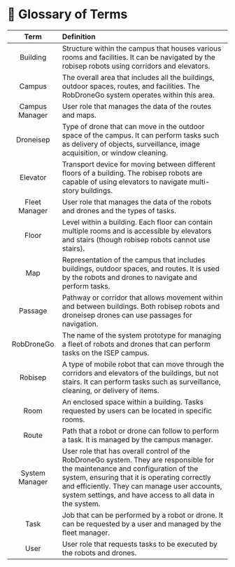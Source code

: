 # 📙 Glossary of Terms 

|    **Term**    | **Definition**                                                                                                                                                                                                                                                                             |
|:--------------:|:-------------------------------------------------------------------------------------------------------------------------------------------------------------------------------------------------------------------------------------------------------------------------------------------|
|    Building    | Structure within the campus that houses various rooms and facilities. It can be navigated by the robisep robots using corridors and elevators.                                                                                                                                             |
|     Campus     | The overall area that includes all the buildings, outdoor spaces, routes, and facilities. The RobDroneGo system operates within this area.                                                                                                                                                 |
| Campus Manager | User role that manages the data of the routes and maps.                                                                                                                                                                                                                                    |
|   Droneisep    | Type of drone that can move in the outdoor space of the campus. It can perform tasks such as delivery of objects, surveillance, image acquisition, or window cleaning.                                                                                                                     |
|    Elevator    | Transport device for moving between different floors of a building. The robisep robots are capable of using elevators to navigate multi-story buildings.                                                                                                                                   |
| Fleet Manager  | User role that manages the data of the robots and drones and the types of tasks.                                                                                                                                                                                                           |
|     Floor      | Level within a building. Each floor can contain multiple rooms and is accessible by elevators and stairs (though robisep robots cannot use stairs).                                                                                                                                        |
|      Map       | Representation of the campus that includes buildings, outdoor spaces, and routes. It is used by the robots and drones to navigate and perform tasks.                                                                                                                                       |
|    Passage     | Pathway or corridor that allows movement within and between buildings. Both robisep robots and droneisep drones can use passages for navigation.                                                                                                                                           |
|   RobDroneGo   | The name of the system prototype for managing a fleet of robots and drones that can perform tasks on the ISEP campus.                                                                                                                                                                      |
|    Robisep     | A type of mobile robot that can move through the corridors and elevators of the buildings, but not stairs. It can perform tasks such as surveillance, cleaning, or delivery of items.                                                                                                      |
|      Room      | An enclosed space within a building. Tasks requested by users can be located in specific rooms.                                                                                                                                                                                            |
|     Route      | Path that a robot or drone can follow to perform a task. It is managed by the campus manager.                                                                                                                                                                                              |
| System Manager | User role that has overall control of the RobDroneGo system. They are responsible for the maintenance and configuration of the system, ensuring that it is operating correctly and efficiently. They can manage user accounts, system settings, and have access to all data in the system. |
|      Task      | Job that can be performed by a robot or drone. It can be requested by a user and managed by the fleet manager.                                                                                                                                                                             |
|      User      | User role that requests tasks to be executed by the robots and drones.                                                                                                                                                                                                                     |